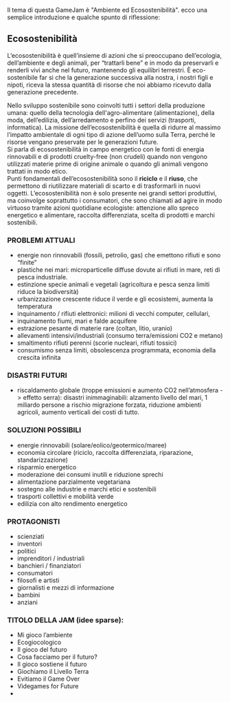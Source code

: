 Il tema di questa GameJam è "Ambiente ed Ecosostenibilità".
ecco una semplice introduzione e qualche spunto di riflessione:

## Ecosostenibilità
L’ecosostenibilità è quell’insieme di azioni che si preoccupano dell’ecologia, dell’ambiente e degli animali, per “trattarli bene” e in modo da preservarli e renderli vivi anche nel futuro, mantenendo gli equilibri terrestri.
È eco-sostenibile far si che la generazione successiva alla nostra, i nostri figli e nipoti, riceva la stessa quantità di risorse che noi abbiamo ricevuto dalla generazione precedente.
  
Nello sviluppo sostenibile sono coinvolti tutti i settori della produzione umana: quello della tecnologia dell'agro-alimentare (alimentazione), della moda, dell’edilizia, dell’arredamento e perfino dei servizi (trasporti, informatica). La missione dell’ecosostenibilità è quella di ridurre al massimo l’impatto ambientale di ogni tipo di azione dell’uomo sulla Terra, perché le risorse vengano preservate per le generazioni future.  
Si parla di ecosostenibilità in campo energetico con le fonti di energia rinnovabili e di prodotti cruelty-free (non crudeli) quando non vengono utilizzati materie prime di origine animale o quando gli animali vengono trattati in modo etico.  
Punti fondamentali dell’ecosostenibilità sono il **riciclo** e il **riuso**, che permettono di riutilizzare materiali di scarto e di trasformarli in nuovi oggetti. L’ecosostenibilità non è solo presente nei grandi settori produttivi, ma coinvolge soprattutto i consumatori, che sono chiamati ad agire in modo virtuoso tramite azioni quotidiane ecologiste: attenzione allo spreco energetico e alimentare, raccolta differenziata, scelta di prodotti e marchi sostenibili.  

  
### PROBLEMI ATTUALI 
- energie non rinnovabili (fossili, petrolio, gas) che emettono rifiuti e sono “finite”  
- plastiche nei mari: microparticelle diffuse dovute ai rifiuti in mare, reti di pesca industriale.  
- estinzione specie animali e vegetali (agricoltura e pesca senza limiti riduce la biodiversità)  
- urbanizzazione crescente riduce il verde e gli ecosistemi, aumenta la temperatura  
- inquinamento / rifiuti elettronici: milioni di vecchi computer, cellulari,   
- inquinamento fiumi, mari e falde acquifere  
- estrazione pesante di materie rare (coltan, litio, uranio)  
- allevamenti intensivi/industriali (consumo terra/emissioni CO2 e metano)  
- smaltimento rifiuti perenni (scorie nucleari, rifiuti tossici)  
- consumismo senza limiti, obsolescenza programmata, economia della crescita infinita  
 
### DISASTRI FUTURI
- riscaldamento globale (troppe emissioni e aumento CO2 nell’atmosfera -> effetto serra): disastri inimmaginabili: alzamento livello del mari, 1 miliardo persone a rischio migrazione forzata, riduzione ambienti agricoli, aumento verticali dei costi di tutto.  
  
### SOLUZIONI POSSIBILI  
- energie rinnovabili (solare/eolico/geotermico/maree)  
- economia circolare (riciclo, raccolta differenziata, riparazione, standarizzazione)  
- risparmio energetico  
- moderazione dei consumi inutili e riduzione sprechi  
- alimentazione parzialmente vegetariana  
- sostegno alle industrie e marchi etici e sostenibili  
- trasporti collettivi e mobilità verde  
- edilizia con alto rendimento energetico  
 
### PROTAGONISTI
- scienziati
- inventori
- politici
- imprenditori / industriali
- banchieri / finanziatori
- consumatori
- filosofi e artisti
- giornalisti e mezzi di informazione
- bambini
- anziani
 
### TITOLO DELLA JAM (idee sparse):  
- Mi gioco l’ambiente  
- Ecogiocologico  
- Il gioco del futuro  
- Cosa facciamo per il futuro?  
- Il gioco sostiene il futuro  
- Giochiamo il Livello Terra  
- Evitiamo il Game Over  
- Videgames for Future
- 